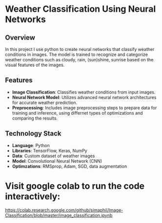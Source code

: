 # Weather Classification Using Neural Networks

## Overview

In this project I use python to create neural networks that classify weather conditions in images. The model is trained to recognize and categorize weather conditions such as cloudy, rain, (sun)shine, sunrise based on the visual features of the images. 

## Features

- **Image Classification**: Classifies weather conditions from input images.
- **Neural Network Model**: Utilizes advanced neural network architectures for accurate weather prediction.
- **Preprocessing**: Includes image preprocessing steps to prepare data for training and inference, using differnet types of optimizations and comparing the results.

## Technology Stack

- **Language**: Python
- **Libraries**: TensorFlow, Keras, NumPy
- **Data**: Custom dataset of weather images
- **Model**: Convolutional Neural Network (CNN)
- **Optimzations**: RMSprop, Adam, SGD, data augmentation

# Visit google colab to run the code interactively:
https://colab.research.google.com/github/simaphil/Image-Classification/blob/master/image_classification.ipynb
